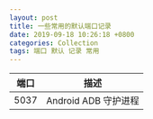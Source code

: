 ```yaml
---
layout: post
title: 一些常用的默认端口记录
date: 2019-09-18 10:26:18 +0800
categories: Collection
tags: 端口 默认 记录 常用
---
```

|端口|描述|
|-|-|
|5037|Android ADB 守护进程|